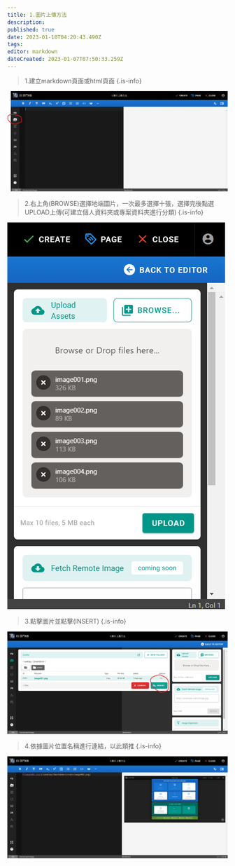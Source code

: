 ```yaml
---
title: 1.圖片上傳方法
description: 
published: true
date: 2023-01-10T04:20:43.490Z
tags: 
editor: markdown
dateCreated: 2023-01-07T07:50:33.259Z
---
```


> 1.建立markdown頁面或html頁面
{.is-info}

![image001.png](/useklay/1picture/image001.png)
> 2.右上角(BROWSE)選擇地端圖片，一次最多選擇十張，選擇完後點選UPLOAD上傳(可建立個人資料夾或專案資料夾進行分類)
{.is-info}

![image002-1.png](/useklay/1picture/image002-1.png)
> 3.點擊圖片並點擊(INSERT)
{.is-info}

![image003.png](/useklay/1picture/image003.png)
> 4.依據圖片位置名稱進行連結，以此類推
{.is-info}

![image004.png](/useklay/1picture/image004.png)